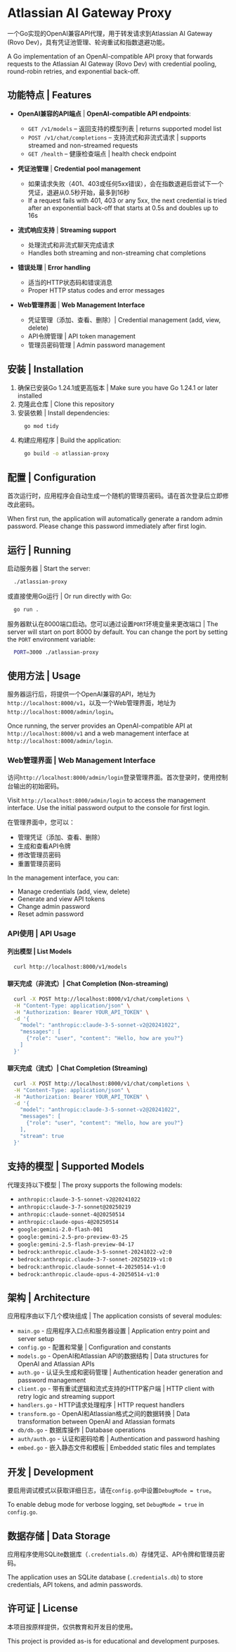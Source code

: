# Atlassian AI Gateway Proxy

一个Go实现的OpenAI兼容API代理，用于转发请求到Atlassian AI Gateway (Rovo Dev)，具有凭证池管理、轮询重试和指数退避功能。

A Go implementation of an OpenAI-compatible API proxy that forwards requests to the Atlassian AI Gateway (Rovo Dev) with credential pooling, round-robin retries, and exponential back-off.

## 功能特点 | Features

- **OpenAI兼容的API端点** | **OpenAI-compatible API endpoints**:
  - `GET /v1/models` – 返回支持的模型列表 | returns supported model list
  - `POST /v1/chat/completions` – 支持流式和非流式请求 | supports streamed and non-streamed requests
  - `GET /health` – 健康检查端点 | health check endpoint

- **凭证池管理** | **Credential pool management** 
  - 如果请求失败（401、403或任何5xx错误），会在指数退避后尝试下一个凭证，退避从0.5秒开始，最多到16秒
  - If a request fails with 401, 403 or any 5xx, the next credential is tried after an exponential back-off that starts at 0.5s and doubles up to 16s

- **流式响应支持** | **Streaming support** 
  - 处理流式和非流式聊天完成请求
  - Handles both streaming and non-streaming chat completions

- **错误处理** | **Error handling** 
  - 适当的HTTP状态码和错误消息
  - Proper HTTP status codes and error messages

- **Web管理界面** | **Web Management Interface**
  - 凭证管理（添加、查看、删除）| Credential management (add, view, delete)
  - API令牌管理 | API token management
  - 管理员密码管理 | Admin password management

## 安装 | Installation

1. 确保已安装Go 1.24.1或更高版本 | Make sure you have Go 1.24.1 or later installed
2. 克隆此仓库 | Clone this repository
3. 安装依赖 | Install dependencies:
   ```bash
     go mod tidy
   ```
4. 构建应用程序 | Build the application:
   ```bash
     go build -o atlassian-proxy
   ```

## 配置 | Configuration

首次运行时，应用程序会自动生成一个随机的管理员密码。请在首次登录后立即修改此密码。

When first run, the application will automatically generate a random admin password. Please change this password immediately after first login.

## 运行 | Running

启动服务器 | Start the server:
```bash
  ./atlassian-proxy
```

或直接使用Go运行 | Or run directly with Go:
```bash
  go run .
```

服务器默认在8000端口启动。您可以通过设置`PORT`环境变量来更改端口 | The server will start on port 8000 by default. You can change the port by setting the `PORT` environment variable:
```bash
  PORT=3000 ./atlassian-proxy
```

## 使用方法 | Usage

服务器运行后，将提供一个OpenAI兼容的API，地址为`http://localhost:8000/v1`，以及一个Web管理界面，地址为`http://localhost:8000/admin/login`。

Once running, the server provides an OpenAI-compatible API at `http://localhost:8000/v1` and a web management interface at `http://localhost:8000/admin/login`.

### Web管理界面 | Web Management Interface

访问`http://localhost:8000/admin/login`登录管理界面。首次登录时，使用控制台输出的初始密码。

Visit `http://localhost:8000/admin/login` to access the management interface. Use the initial password output to the console for first login.

在管理界面中，您可以：
- 管理凭证（添加、查看、删除）
- 生成和查看API令牌
- 修改管理员密码
- 重置管理员密码

In the management interface, you can:
- Manage credentials (add, view, delete)
- Generate and view API tokens
- Change admin password
- Reset admin password

### API使用 | API Usage

#### 列出模型 | List Models
```bash
  curl http://localhost:8000/v1/models
```

#### 聊天完成（非流式）| Chat Completion (Non-streaming)
```bash
  curl -X POST http://localhost:8000/v1/chat/completions \
  -H "Content-Type: application/json" \
  -H "Authorization: Bearer YOUR_API_TOKEN" \
  -d '{
    "model": "anthropic:claude-3-5-sonnet-v2@20241022",
    "messages": [
      {"role": "user", "content": "Hello, how are you?"}
    ]
  }'
```

#### 聊天完成（流式）| Chat Completion (Streaming)
```bash
  curl -X POST http://localhost:8000/v1/chat/completions \
  -H "Content-Type: application/json" \
  -H "Authorization: Bearer YOUR_API_TOKEN" \
  -d '{
    "model": "anthropic:claude-3-5-sonnet-v2@20241022",
    "messages": [
      {"role": "user", "content": "Hello, how are you?"}
    ],
    "stream": true
  }'
```

## 支持的模型 | Supported Models

代理支持以下模型 | The proxy supports the following models:
- `anthropic:claude-3-5-sonnet-v2@20241022`
- `anthropic:claude-3-7-sonnet@20250219`
- `anthropic:claude-sonnet-4@20250514`
- `anthropic:claude-opus-4@20250514`
- `google:gemini-2.0-flash-001`
- `google:gemini-2.5-pro-preview-03-25`
- `google:gemini-2.5-flash-preview-04-17`
- `bedrock:anthropic.claude-3-5-sonnet-20241022-v2:0`
- `bedrock:anthropic.claude-3-7-sonnet-20250219-v1:0`
- `bedrock:anthropic.claude-sonnet-4-20250514-v1:0`
- `bedrock:anthropic.claude-opus-4-20250514-v1:0`

## 架构 | Architecture

应用程序由以下几个模块组成 | The application consists of several modules:

- `main.go` - 应用程序入口点和服务器设置 | Application entry point and server setup
- `config.go` - 配置和常量 | Configuration and constants
- `models.go` - OpenAI和Atlassian API的数据结构 | Data structures for OpenAI and Atlassian APIs
- `auth.go` - 认证头生成和密码管理 | Authentication header generation and password management
- `client.go` - 带有重试逻辑和流式支持的HTTP客户端 | HTTP client with retry logic and streaming support
- `handlers.go` - HTTP请求处理程序 | HTTP request handlers
- `transform.go` - OpenAI和Atlassian格式之间的数据转换 | Data transformation between OpenAI and Atlassian formats
- `db/db.go` - 数据库操作 | Database operations
- `auth/auth.go` - 认证和密码哈希 | Authentication and password hashing
- `embed.go` - 嵌入静态文件和模板 | Embedded static files and templates

## 开发 | Development

要启用调试模式以获取详细日志，请在`config.go`中设置`DebugMode = true`。

To enable debug mode for verbose logging, set `DebugMode = true` in `config.go`.

## 数据存储 | Data Storage

应用程序使用SQLite数据库（`.credentials.db`）存储凭证、API令牌和管理员密码。

The application uses an SQLite database (`.credentials.db`) to store credentials, API tokens, and admin passwords.

## 许可证 | License

本项目按原样提供，仅供教育和开发目的使用。

This project is provided as-is for educational and development purposes.
